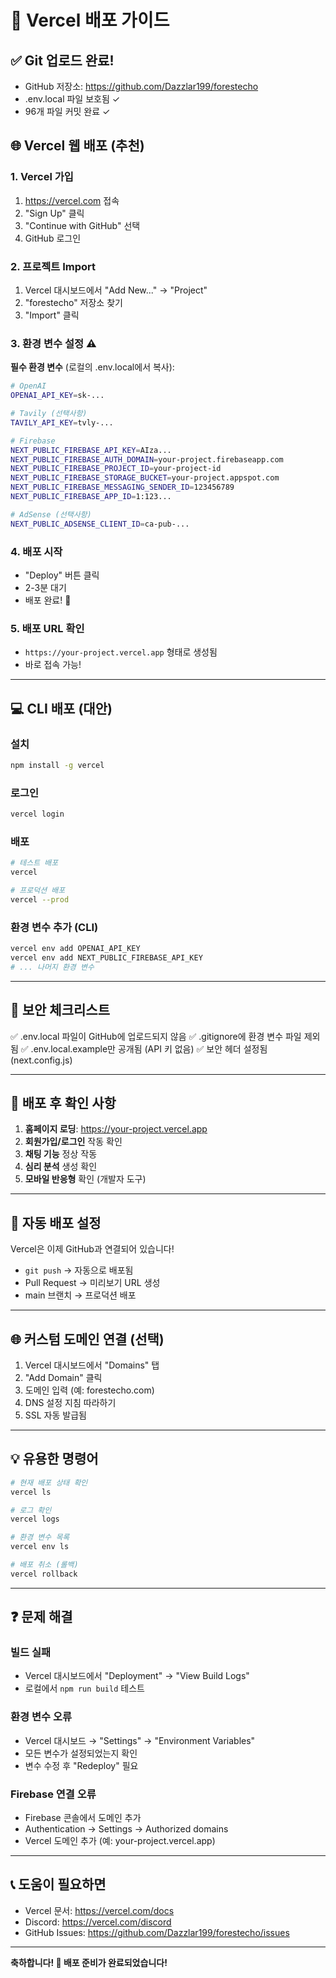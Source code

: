 # 🚀 Vercel 배포 가이드

## ✅ Git 업로드 완료!
- GitHub 저장소: https://github.com/Dazzlar199/forestecho
- .env.local 파일 보호됨 ✓
- 96개 파일 커밋 완료 ✓

## 🌐 Vercel 웹 배포 (추천)

### 1. Vercel 가입
1. https://vercel.com 접속
2. "Sign Up" 클릭
3. "Continue with GitHub" 선택
4. GitHub 로그인

### 2. 프로젝트 Import
1. Vercel 대시보드에서 "Add New..." → "Project"
2. "forestecho" 저장소 찾기
3. "Import" 클릭

### 3. 환경 변수 설정 ⚠️

**필수 환경 변수** (로컬의 .env.local에서 복사):

```bash
# OpenAI
OPENAI_API_KEY=sk-...

# Tavily (선택사항)
TAVILY_API_KEY=tvly-...

# Firebase
NEXT_PUBLIC_FIREBASE_API_KEY=AIza...
NEXT_PUBLIC_FIREBASE_AUTH_DOMAIN=your-project.firebaseapp.com
NEXT_PUBLIC_FIREBASE_PROJECT_ID=your-project-id
NEXT_PUBLIC_FIREBASE_STORAGE_BUCKET=your-project.appspot.com
NEXT_PUBLIC_FIREBASE_MESSAGING_SENDER_ID=123456789
NEXT_PUBLIC_FIREBASE_APP_ID=1:123...

# AdSense (선택사항)
NEXT_PUBLIC_ADSENSE_CLIENT_ID=ca-pub-...
```

### 4. 배포 시작
- "Deploy" 버튼 클릭
- 2-3분 대기
- 배포 완료! 🎉

### 5. 배포 URL 확인
- `https://your-project.vercel.app` 형태로 생성됨
- 바로 접속 가능!

---

## 💻 CLI 배포 (대안)

### 설치
```bash
npm install -g vercel
```

### 로그인
```bash
vercel login
```

### 배포
```bash
# 테스트 배포
vercel

# 프로덕션 배포
vercel --prod
```

### 환경 변수 추가 (CLI)
```bash
vercel env add OPENAI_API_KEY
vercel env add NEXT_PUBLIC_FIREBASE_API_KEY
# ... 나머지 환경 변수
```

---

## 🔐 보안 체크리스트

✅ .env.local 파일이 GitHub에 업로드되지 않음
✅ .gitignore에 환경 변수 파일 제외됨
✅ .env.local.example만 공개됨 (API 키 없음)
✅ 보안 헤더 설정됨 (next.config.js)

---

## 📱 배포 후 확인 사항

1. **홈페이지 로딩**: https://your-project.vercel.app
2. **회원가입/로그인** 작동 확인
3. **채팅 기능** 정상 작동
4. **심리 분석** 생성 확인
5. **모바일 반응형** 확인 (개발자 도구)

---

## 🔄 자동 배포 설정

Vercel은 이제 GitHub과 연결되어 있습니다!

- `git push` → 자동으로 배포됨
- Pull Request → 미리보기 URL 생성
- main 브랜치 → 프로덕션 배포

---

## 🌐 커스텀 도메인 연결 (선택)

1. Vercel 대시보드에서 "Domains" 탭
2. "Add Domain" 클릭
3. 도메인 입력 (예: forestecho.com)
4. DNS 설정 지침 따라하기
5. SSL 자동 발급됨

---

## 💡 유용한 명령어

```bash
# 현재 배포 상태 확인
vercel ls

# 로그 확인
vercel logs

# 환경 변수 목록
vercel env ls

# 배포 취소 (롤백)
vercel rollback
```

---

## ❓ 문제 해결

### 빌드 실패
- Vercel 대시보드에서 "Deployment" → "View Build Logs"
- 로컬에서 `npm run build` 테스트

### 환경 변수 오류
- Vercel 대시보드 → "Settings" → "Environment Variables"
- 모든 변수가 설정되었는지 확인
- 변수 수정 후 "Redeploy" 필요

### Firebase 연결 오류
- Firebase 콘솔에서 도메인 추가
- Authentication → Settings → Authorized domains
- Vercel 도메인 추가 (예: your-project.vercel.app)

---

## 📞 도움이 필요하면

- Vercel 문서: https://vercel.com/docs
- Discord: https://vercel.com/discord
- GitHub Issues: https://github.com/Dazzlar199/forestecho/issues

---

**축하합니다! 🎉 배포 준비가 완료되었습니다!**
